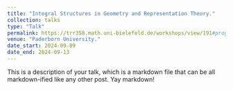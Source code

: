 ```yaml
---
title: "Integral Structures in Geometry and Representation Theory."
collection: talks
type: "Talk"
permalink: https://trr358.math.uni-bielefeld.de/workshops/view/191#programme
venue: "Paderborn University."
date_start: 2024-09-09
date_end: 2024-09-13
---
```


This is a description of your talk, which is a markdown file that can be all markdown-ified like any other post. Yay markdown!
